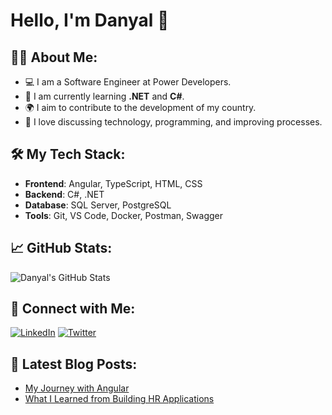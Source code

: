 # Hello, I'm Danyal 👋

## 👨‍💻 About Me:
- 💻 I am a Software Engineer at Power Developers.
- 🌱 I am currently learning **.NET** and **C#**.
- 🌍 I aim to contribute to the development of my country.
- 💬 I love discussing technology, programming, and improving processes.

## 🛠️ My Tech Stack:
- **Frontend**: Angular, TypeScript, HTML, CSS
- **Backend**: C#, .NET
- **Database**: SQL Server, PostgreSQL
- **Tools**: Git, VS Code, Docker, Postman, Swagger

## 📈 GitHub Stats:
![Danyal's GitHub Stats](https://github-readme-stats.vercel.app/api?username=danyal123&show_icons=true&hide_title=true&hide=prs&count_private=true&hide_border=true&theme=radical)

## 🤝 Connect with Me:
[![LinkedIn](https://img.shields.io/badge/LinkedIn-blue?logo=linkedin)](https://www.linkedin.com/in/danyal123/)
[![Twitter](https://img.shields.io/badge/Twitter-blue?logo=twitter)](https://twitter.com/danyal123)

## 📝 Latest Blog Posts:
- [My Journey with Angular](https://medium.com/@danyal123/my-journey-with-angular)
- [What I Learned from Building HR Applications](https://medium.com/@danyal123/hr-applications)

